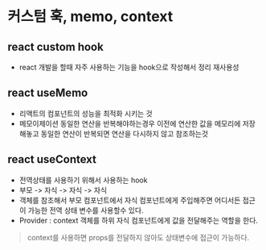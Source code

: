 # 커스텀 훅, memo, context

## react custom hook
- react 개발을 할때 자주 사용하는 기능을 hook으로 작성해서 정리 재사용성

## react useMemo
- 리액트의 컴포넌트의 성능을 최적화 시키는 것
- 메모이제이션 동일한 연산을 반복해야하는경우 이전에 연산한 값을 메모리에 저장해놓고 동일한 연산이 반복되면 연산을 다시하지 않고 참조하는것

## react useContext
- 전역상태를 사용하기 위해서 사용하는 hook
- 부모 -> 자식 -> 자식 -> 자식
- 객체를 참조해서 부모 컴포넌트에서 자식 컴포넌트에게 주입해주면 어디서든 접근이 가능한 전역 상태 변수를 사용할수 있다.
- Provider : context 객체를 하위 자식 컴포넌트에게 값을 전달해주는 역할을 한다.

> context를 사용하면 props를 전달하지 않아도 상태변수에 접근이 가능하다.